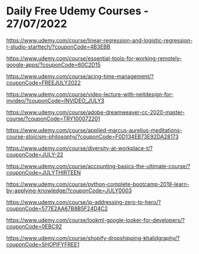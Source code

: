 # Daily Free Udemy Courses - 27/07/2022

https://www.udemy.com/course/linear-regression-and-logistic-regression-r-studio-starttech/?couponCode=4B3EBB
https://www.udemy.com/course/essential-tools-for-working-remotely-google-apps/?couponCode=60C2D15
https://www.udemy.com/course/acing-time-management/?couponCode=FREEJULY2022
https://www.udemy.com/course/video-lecture-with-neitdesign-for-invideo/?couponCode=INVIDEO_JULY3
https://www.udemy.com/course/adobe-dreamweaver-cc-2020-master-course/?couponCode=TRY100072201
https://www.udemy.com/course/applied-marcus-aurelius-meditations-course-stoicism-philosophy/?couponCode=F0D134EB73E92DA28173
https://www.udemy.com/course/diversity-at-workplace-t/?couponCode=JULY-22
https://www.udemy.com/course/accounting-basics-the-ultimate-course/?couponCode=JULYTHIRTEEN
https://www.udemy.com/course/python-complete-bootcamp-2019-learn-by-applying-knowledge/?couponCode=JULY0003
https://www.udemy.com/course/ip-addressing-zero-to-hero/?couponCode=577E2AA67B8B5F24D4C2
https://www.udemy.com/course/lookml-google-looker-for-developers/?couponCode=0EBC92
https://www.udemy.com/course/shopify-dropshipping-khalidgraphy/?couponCode=SHOPIFYFREE1
